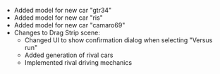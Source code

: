  - Added model for new car "gtr34"
 - Added model for new car "ris"
 - Added model for new car "camaro69"
 - Changes to Drag Strip scene:
	- Changed UI to show confirmation dialog when selecting "Versus run"
	- Added generation of rival cars
	- Implemented rival driving mechanics
